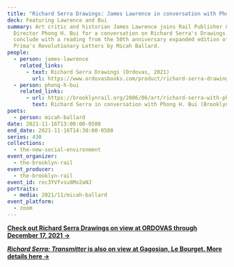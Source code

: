 ```yaml
---
title: "Richard Serra Drawings: James Lawrence in conversation with Phong H. Bui "
deck: Featuring Lawrence and Bui
summary: Art critic and historian James Lawrence joins Rail Publisher & Artistic
  Director Phong H. Bui for a conversation on Richard Serra's Drawings. We
  conclude with a reading from the 50th anniversary expanded edition of Diane di
  Prima's Revolutionary Letters by Micah Ballard.
people:
  - person: james-lawrence
    related_links:
      - text: Richard Serra Drawings (Ordovas, 2021)
        url: https://www.ordovasbooks.com/product/richard-serra-drawings/
  - person: phong-h-bui
    related_links:
      - url: https://brooklynrail.org/2006/06/art/richard-serra-with-phong-bui
        text: Richard Serra in conversation with Phong H. Bui (Brooklyn Rail, June 2006)
poets:
  - person: micah-ballard
date: 2021-11-16T13:00:00-0500
end_date: 2021-11-16T14:30:00-0500
series: 430
collections:
  - the-new-social-environment
event_organizer:
  - the-brooklyn-rail
event_producer:
  - the-brooklyn-rail
event_id: rec3YVfvsu8Mo2aNJ
portraits:
  - media: 2021/11/micah-ballard
event_platform:
  - zoom
---
```

**[Check out Richard Serra Drawings on view at ORDOVAS through December 17, 2021 →](https://www.ordovasart.com/exhibition/richard-serra-drawings/)**



**[*Richard Serra: Transmitter* is also on view at Gagosian, Le Bourget. More details here →](https://gagosian.com/exhibitions/2021/richard-serra-transmitter/)**